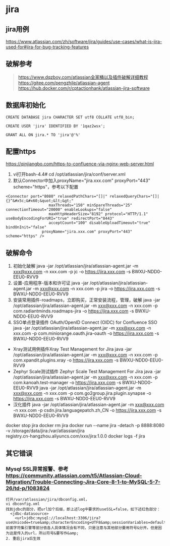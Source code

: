# jira

## jira用例
https://www.atlassian.com/zh/software/jira/guides/use-cases/what-is-jira-used-for#jira-for-bug-tracking-features

## 破解参考
> https://www.dqzboy.com/atlassian全家桶以及插件破解详细教程
> https://gitee.com/pengzhile/atlassian-agent
> https://hub.docker.com/r/cptactionhank/atlassian-jira-software

## 数据库初始化
```
CREATE DATABASE jira CHARACTER SET utf8 COLLATE utf8_bin;

CREATE USER 'jira' IDENTIFIED BY '1qaz2wsx';

GRANT ALL ON jira.* TO 'jira'@'%'
```

## 配置https
https://qinjiangbo.com/https-to-confluence-via-nginx-web-server.html
1. vi打开bash-4.4# cd /opt/atlassian/jira/conf/server.xml
2. 默认Connector中加入proxyName="jira.xxx.com" proxyPort="443" scheme="https"，参考以下配置
```
<Connector port="8080" relaxedPathChars="[]|" relaxedQueryChars="[]|{}^&#x5c;&#x60;&quot;&lt;&gt;"
                   maxThreads="150" minSpareThreads="25" connectionTimeout="20000" enableLookups="false"
                   maxHttpHeaderSize="8192" protocol="HTTP/1.1" useBodyEncodingForURI="true" redirectPort="8443"
                   acceptCount="100" disableUploadTimeout="true" bindOnInit="false"
                proxyName="jira.xxx.com" proxyPort="443" scheme="https" />
```

## 破解命令
1. 初始化破解
java -jar /opt/atlassian/jira/atlassian-agent.jar -m xxx@xxx.com -n xxx.com -p jc -o https://jira.xxx.com -s BWXU-NDD0-EEU0-RVV9
2. 设置-应用程序-版本和许可证
java -jar /opt/atlassian/jira/atlassian-agent.jar -m xxx@xxx.com -n xxx.com -p jira -o https://jira.xxx.com -s BWXU-NDD0-EEU0-RVV9
3. 安装常用插件-roadmaps，立即购买，正常安装流程，管理，破解
java -jar /opt/atlassian/jira/atlassian-agent.jar -m xxx@xxx.com -n xxx.com -p com.radiantminds.roadmaps-jira -o https://jira.xxx.com -s BWXU-NDD0-EEU0-RVV9
4. SSO单点登录插件 OAuth/OpenID Connect (OIDC) for Confluence SSO
java -jar /opt/atlassian/jira/atlassian-agent.jar -m xxx@xxx.com -n xxx.com -p com.miniorange.oauth.jira-oauth -o https://jira.xxx.com -s BWXU-NDD0-EEU0-RVV9
- Xray测试用例插件Xray Test Management for Jira
java -jar /opt/atlassian/jira/atlassian-agent.jar -m xxx@xxx.com -n xxx.com -p com.xpandit.plugins.xray -o https://jira.xxx.com -s BWXU-NDD0-EEU0-RVV9
- Zephyr Scale测试插件 Zephyr Scale Test Management For Jira
java -jar /opt/atlassian/jira/atlassian-agent.jar -m xxx@xxx.com -n xxx.com -p com.kanoah.test-manager -o https://jira.xxx.com -s BWXU-NDD0-EEU0-RVV9
java -jar /opt/atlassian/jira/atlassian-agent.jar -m xxx@xxx.com -n xxx.com -p com.go2group.jira.plugin.synapse -o https://jira.xxx.com -s BWXU-NDD0-EEU0-RVV9
- 汉化插件
java -jar /opt/atlassian/jira/atlassian-agent.jar -m xxx@xxx.com -n xxx.com -p csdn.jira.languagepatch.zh_CN -o https://jira.xxx.com -s BWXU-NDD0-EEU0-RVV9


docker stop jira
docker rm jira
docker run --name jira -detach -p 8888:8080 \
    -v /storage/data/jira:/var/atlassian/jira \
    registry.cn-hangzhou.aliyuncs.com/xxx/jira:1.0.0
docker logs -f jira


## 其它错误
### Mysql SSL异常报警、参考 https://community.atlassian.com/t5/Atlassian-Cloud-Migration/Trouble-Connecting-Jira-Core-8-1-to-MySQL-5-7-26/td-p/1083824
```
打开/var/atlassian/jira/dbconfig.xml，
vi dbconfig.xml
找到jdbc的部分，把url加个后缀，即上述log中要求的useSSL=false，如下述红色部分：
  <jdbc-datasource>
    <url>jdbc:mysql://localhost:3306/jira?useUnicode=true&amp;characterEncoding=UTF8&amp;sessionVariables=default_storage_engine=InnoDB&amp;useSSL=false</url>
前面字符集引擎等部分依各人具体情况会有不同，只是注意与其他部分要用符号&分开。但是因为这是传入的url，所以符号&要写作&amp;
2. 重启jira后生效
```

